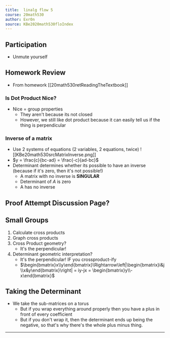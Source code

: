 ```yaml
---
title:  linalg flow 5
course: 20math530
author: Exr0n
source: KBe2020math530floIndex
---
```


## Participation
- Unmute yourself

## Homework Review
- From homework [[20math530retReadingTheTextbook]]

### Is Dot Product Nice?
- Nice = group properties
	- They aren't because its not closed
	- However, we still like dot product because it can easily tell us if the thing is perpendicular

### Inverse of a matrix
- Use 2 systems of equations (2 variables, 2 equations, twice)
![[KBe20math530srcMatrixInverse.png]]
- $y = \frac{c}{bc-ad} = \frac{-c}{ad-bc}$
- Determinant determines whether its possible to have an inverse (because if it's zero, then it's not possible!)
	- A matrix with no inverse is **SINGULAR**
	- Determinant of $A$ is zero
	- A has no inverse

## Proof Attempt Discussion Page?

## Small Groups
1. Calculate cross products
2. Graph cross products
3. Cross Product geometry?
	- It's the perpendicular!
4. Determinant geometric interpretation?
	- It's the perpendicular! IF you crossproduct-ify
	- $\begin{bmatrix}x\\y\end{bmatrix}\Rightarrow\left|\begin{bmatrix}i&j\\x&y\end{bmatrix}\right| = iy-jx = \begin{bmatrix}y\\-x\end{bmatrix}$
## Taking the Determinant
- We take the sub-matrices on a torus
	- But if you wrap everything around properly then you have a plus in front of every coefficient
	- But if you don't wrap it, then the determinant ends up being the negative, so that's why there's the whole plus minus thing.

---
